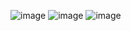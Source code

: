 ![image](https://github.com/user-attachments/assets/30a61559-666d-4805-842e-215861766461)
![image](https://github.com/user-attachments/assets/d637ca0e-5b97-4169-acd4-5106b7660f6a)
![image](https://github.com/user-attachments/assets/ff12d8d1-c873-45f3-be7c-6bd3787c0238)
